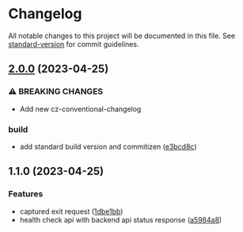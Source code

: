 # Changelog

All notable changes to this project will be documented in this file. See [standard-version](https://github.com/conventional-changelog/standard-version) for commit guidelines.

## [2.0.0](https://github.com/jayantapaul-18/health-check/compare/v1.1.0...v2.0.0) (2023-04-25)


### ⚠ BREAKING CHANGES

* Add new cz-conventional-changelog

### build

* add standard build version and commitizen ([e3bcd8c](https://github.com/jayantapaul-18/health-check/commit/e3bcd8cfeb1bfcad972276b31d9395ab14397766))

## 1.1.0 (2023-04-25)


### Features

* captured  exit request ([1dbe1bb](https://github.com/jayantapaul-18/health-check/commit/1dbe1bb373a0d6b69cd1deba780a480a2f95ea2c))
* health check api with backend api status response ([a5984a8](https://github.com/jayantapaul-18/health-check/commit/a5984a86a8c89a8f05f8789cce9a079fbcab1b36))
